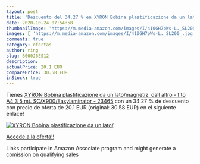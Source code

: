 ```yaml
---
layout: post
title: 'Descuento del 34.27 % en XYRON Bobina plastificazione da un lato/'
date: 2020-10-24 07:54:58
thumbnailImage: 'https://m.media-amazon.com/images/I/410GH7pWs-L._SL200_.jpg'
images: [ 'https://m.media-amazon.com/images/I/410GH7pWs-L._SL200_.jpg' ]
comments: true
category: ofertas
author: ring
slug: B000J6ES12
description:
actualPrice: 20.1 EUR
comparePrice: 30.58 EUR
inStock: true
---
```


Tienes [XYRON Bobina plastificazione da un lato/magnetiz. dall altro - f.to A4 3 5 mt.  SC/X900/Easylaminator  - 23465](https://www.amazon.it/dp/B000J6ES12/?tag=tolees00-21) con un 34.27 % de descuento con precio de oferta de 20.1 EUR (original: 30.58 EUR) en el siguiente enlace!

[![XYRON Bobina plastificazione da un lato/](https://m.media-amazon.com/images/I/410GH7pWs-L._SL200_.jpg)](https://www.amazon.it/dp/B000J6ES12/?tag=tolees00-21)

[Accede a la oferta!!](https://www.amazon.it/dp/B000J6ES12/?tag=tolees00-21)

Links participate in Amazon Associate program and might generate a comission on qualifying sales


